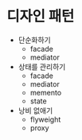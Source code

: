 # 디자인 패턴

- 단순화하기 
  - facade
  - mediator
- 상태를 관리하기
  - facade
  - mediator
  - memento
  - state
- 낭비 없애기
  - flyweight
  - proxy
